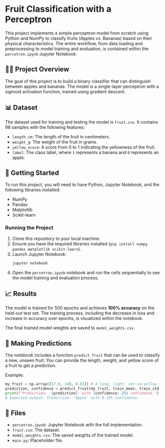 # Fruit Classification with a Perceptron

This project implements a simple perceptron model from scratch using Python and NumPy to classify fruits (Apples vs. Bananas) based on their physical characteristics. The entire workflow, from data loading and preprocessing to model training and evaluation, is contained within the `percetron.ipynb` Jupyter Notebook.

## 🍎🍌 Project Overview

The goal of this project is to build a binary classifier that can distinguish between apples and bananas. The model is a single-layer perceptron with a sigmoid activation function, trained using gradient descent.

## 📊 Dataset

The dataset used for training and testing the model is `fruit.csv`. It contains 98 samples with the following features:

*   `length_cm`: The length of the fruit in centimeters.
*   `weight_g`: The weight of the fruit in grams.
*   `yellow_score`: A score from 0 to 1 indicating the yellowness of the fruit.
*   `label`: The class label, where `1` represents a banana and `0` represents an apple.

## 🚀 Getting Started

To run this project, you will need to have Python, Jupyter Notebook, and the following libraries installed:

*   NumPy
*   Pandas
*   Matplotlib
*   Scikit-learn

### Running the Project

1.  Clone this repository to your local machine.
2.  Ensure you have the required libraries installed (`pip install numpy pandas matplotlib scikit-learn`).
3.  Launch Jupyter Notebook:
    ```bash
    jupyter notebook
    ```
4.  Open the `percetron.ipynb` notebook and run the cells sequentially to see the model training and evaluation process.

## 📈 Results

The model is trained for 500 epochs and achieves **100% accuracy** on the held-out test set. The training process, including the decrease in loss and increase in accuracy over epochs, is visualized within the notebook.

The final trained model weights are saved to `model_weights.csv`.

## 🤖 Making Predictions

The notebook includes a function `predict_fruit` that can be used to classify a new, unseen fruit. You can provide the length, weight, and yellow score of a fruit to get a prediction.

Example:
```python
my_fruit = np.array([17.0, 140, 0.01]) # A long, light, not-so-yellow fruit
prediction, confidence = predict_fruit(my_fruit, train_mean, train_std, weights)
print(f"Prediction: '{prediction}' with {confidence:.2%} confidence.")
# Expected output: Prediction: 'Apple' with 0.10% confidence.
```

## 📝 Files

*   `percetron.ipynb`: Jupyter Notebook with the full implementation.
*   `fruit.csv`: The dataset.
*   `model_weights.csv`: The saved weights of the trained model.
*   `main.py`: Placeholder file. 